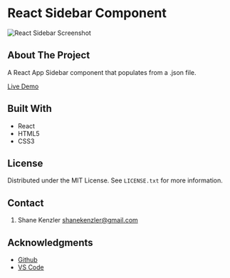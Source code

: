 # React Sidebar Component

![React Sidebar Screenshot]([https://skenzler.github.io/sidebar-component/master/Sidebar-README-image.jpg)

## About The Project

A React App Sidebar component that populates from a .json file.

[Live Demo](https://skenzler.github.io/sidebar-component/)

## Built With

* React
* HTML5
* CSS3

## License

Distributed under the MIT License. See `LICENSE.txt` for more information.


## Contact
1. Shane Kenzler <shanekenzler@gmail.com>

## Acknowledgments

* [Github](https://github.com)
* [VS Code](https://code.visualstudio.com)

